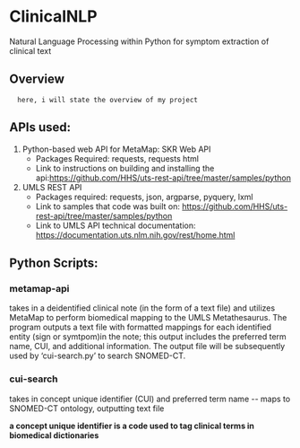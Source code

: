 
# ClinicalNLP
Natural Language Processing within Python for symptom extraction of clinical text


## Overview
      here, i will state the overview of my project

## APIs used:  
1.	Python-based web API for MetaMap: SKR Web API 
      -  Packages Required: requests, requests html
      - Link to instructions on building and installing the api:https://github.com/HHS/uts-rest-api/tree/master/samples/python 
2.    UMLS REST API 
      - Packages required: requests, json, argparse, pyquery, lxml 
      - Link to samples that code was built on: https://github.com/HHS/uts-rest-api/tree/master/samples/python
      - Link to UMLS API technical documentation: https://documentation.uts.nlm.nih.gov/rest/home.html

## Python Scripts: 

### metamap-api 

takes in a deidentified clinical note (in the form of a text file) and utilizes MetaMap to perform biomedical mapping to the UMLS Metathesaurus. The program outputs a text file with formatted mappings for each identified entity (sign or symtpom)in the note; this output includes the preferred term name, CUI, and additional information. The output file will be subsequently used by ‘cui-search.py’ to search SNOMED-CT.


### cui-search
takes in concept unique identifier (CUI) and preferred term name -- maps to SNOMED-CT ontology, outputting text file

**a concept unique identifier is a code used to tag clinical terms in biomedical dictionaries**


